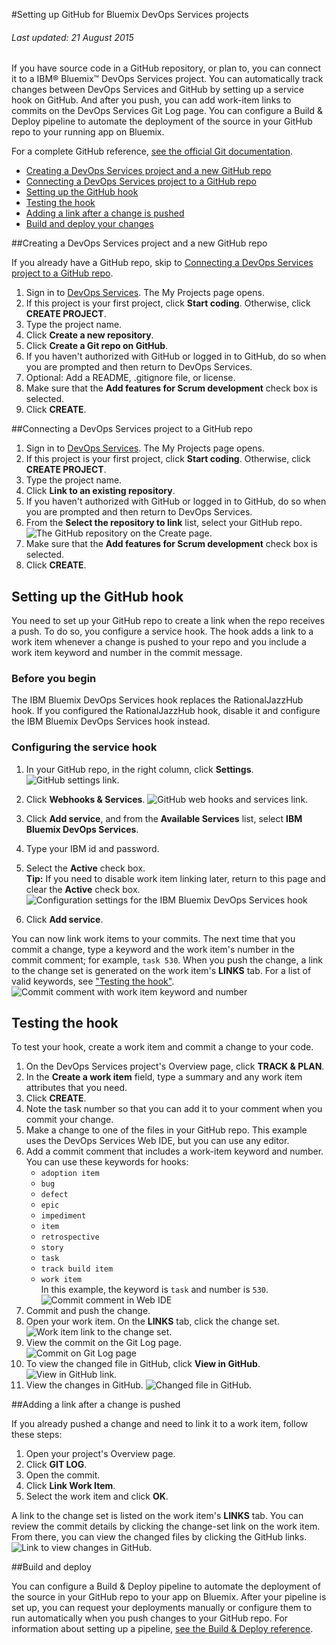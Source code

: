 #Setting up GitHub for Bluemix DevOps Services projects

###### Last updated: 21 August 2015

If you have source code in a GitHub repository, or plan to, you can connect it to a IBM&reg; Bluemix&trade; DevOps Services project. You can automatically track changes between DevOps Services and GitHub by setting up a service hook on GitHub. And after you push, you can add work-item links to commits on the DevOps Services Git Log page. You can configure a Build & Deploy pipeline to automate the deployment of the source in your GitHub repo to your running app on Bluemix.

For a complete GitHub reference, [see the official Git documentation](https://help.github.com/).

 * [Creating a DevOps Services project and a new GitHub repo](#create_project)
 * [Connecting a DevOps Services project to a GitHub repo](#existing_github)
 * [Setting up the GitHub hook](#github_hook)
 * [Testing the hook](#create_work_item)
 * [Adding a link after a change is pushed](#post_push)
 * [Build and deploy your changes](#builddeploy)

<a name='create_project'></a>
##Creating a DevOps Services project and a new GitHub repo

If you already have a GitHub repo, skip to [Connecting a DevOps Services project to a GitHub repo](#existing_github).
1. Sign in to [DevOps Services][1]. The My Projects page opens.
2. If this project is your first project, click **Start coding**. Otherwise, click **CREATE PROJECT**.   
3. Type the project name.
4. Click **Create a new repository**.   
5. Click **Create a Git repo on GitHub**.
6. If you haven't authorized with GitHub or logged in to GitHub, do so when you are prompted and then return to DevOps Services.
7. Optional: Add a README, .gitignore file, or license.
7. Make sure that the **Add features for Scrum development** check box is selected.
8. Click **CREATE**.   

<a name='existing_github'></a>
##Connecting a DevOps Services project to a GitHub repo

1. Sign in to [DevOps Services][1]. The My Projects page opens.
2. If this project is your first project, click **Start coding**. Otherwise, click **CREATE PROJECT**.   
3. Type the project name.
4. Click **Link to an existing repository**.   
5. If you haven't authorized with GitHub or logged in to GitHub, do so when you are prompted and then return to DevOps Services.
6. From the **Select the repository to link** list, select your GitHub repo.  
![The GitHub repository on the Create page.][2]
7. Make sure that the **Add features for Scrum development** check box is selected.
8. Click **CREATE**.  

<a name='github_hook'></a>
## Setting up the GitHub hook

You need to set up your GitHub repo to create a link when the repo receives a push. To do so, you configure a service hook. The hook adds a link to a work item whenever a change is pushed to your repo and you include a work item keyword and number in the commit message. 

### Before you begin

The IBM Bluemix DevOps Services hook replaces the RationalJazzHub hook. If you configured the RationalJazzHub hook, disable it and configure the IBM Bluemix DevOps Services hook instead.

### Configuring the service hook

1. In your GitHub repo, in the right column, click **Settings**.
![GitHub settings link.][4]
2. Click **Webhooks & Services**.
![GitHub web hooks and services link.][5]
3. Click **Add service**, and from the **Available Services** list, select **IBM Bluemix DevOps Services**.
4. Type your IBM id and password.
5. Select the **Active** check box.   
 **Tip:** If you need to disable work item linking later, return to this page and clear the **Active** check box.  
![Configuration settings for the IBM Bluemix DevOps Services hook][6]

6. Click **Add service**.

You can now link work items to your commits. The next time that you commit a change, type a keyword and the work item's number in the commit comment; for example, `task 530`. When you push the change, a link to the change set is generated on the work item's **LINKS** tab. For a list of valid keywords, see ["Testing the hook"](#create_work_item).
![Commit comment with work item keyword and number][7]

<a name='create_work_item'></a>
## Testing the hook

To test your hook, create a work item and commit a change to your code.

1. On the DevOps Services project's Overview page, click **TRACK & PLAN**.
2. In the **Create a work item** field, type a summary and any work item attributes that you need.
3. Click **CREATE**.
4. Note the task number so that you can add it to your comment when you commit your change.
5. Make a change to one of the files in your GitHub repo. This example uses the DevOps Services Web IDE, but you can use any editor.
6. Add a commit comment that includes a work-item keyword and number. 
You can use these keywords for hooks:
   - `adoption item`
   - `bug`
   - `defect`
   - `epic`
   - `impediment`
   - `item`
   - `retrospective`
   - `story`
   - `task`
   - `track build item`
   - `work item`    
   In this example, the keyword is `task` and number is `530`.
![Commit comment in Web IDE][8]
7. Commit and push the change.
8. Open your work item. On the **LINKS** tab, click the change set.   
![Work item link to the change set.][9]
9. View the commit on the Git Log page.   
![Commit on Git Log page][12]   
10. To view the changed file in GitHub, click **View in GitHub**.   
![View in GitHub link.][13]   
11. View the changes in GitHub.
![Changed file in GitHub.][10]

<a name='post_push'></a>
##Adding a link after a change is pushed

If you already pushed a change and need to link it to a work item, follow these steps:
1. Open your project's Overview page.
1. Click **GIT LOG**.
1. Open the commit.
1. Click **Link Work Item**.
1. Select the work item and click **OK**.

A link to the change set is listed on the work item's **LINKS** tab. You can review the commit details by clicking the change-set link on the work item. From there, you can view the changed files by clicking the GitHub links. ![Link to view changes in GitHub.][11]

<a name='builddeploy'></a>
##Build and deploy

You can configure a Build & Deploy pipeline to automate the deployment of the source in your GitHub repo to your app on Bluemix. After your pipeline is set up, you can request your deployments manually or configure them to run automatically when you push changes to your GitHub repo. For information about setting up a pipeline, [see the Build & Deploy reference](/docs/deploy/).



[1]: https://hub.jazz.net
[2]: images/githubDevOpsProject.png
[4]: images/githubSettings.png
[5]: images/githubHooks.png
[6]: images/githubServiceConfig2.png
[7]: images/githubComment.png
[8]: images/githubCommit.png
[9]: images/githubLink.png
[10]: images/githubChange.png
[11]: images/githublink.png
[12]: images/gitlogcommit.png
[13]: images/viewingithub.png


